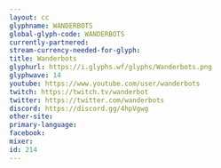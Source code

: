 ```yaml
---
layout: cc
glyphname: WANDERBOTS
global-glyph-code: WANDERBOTS
currently-partnered: 
stream-currency-needed-for-glyph: 
title: Wanderbots
glyphurl: https://i.glyphs.wf/glyphs/Wanderbots.png
glyphwave: 14
youtube: https://www.youtube.com/user/wanderbots
twitch: https://twitch.tv/wanderbot
twitter: https://twitter.com/wanderbots
discord: https://discord.gg/4hpVgwg
other-site: 
primary-language: 
facebook: 
mixer: 
id: 214
---
```



